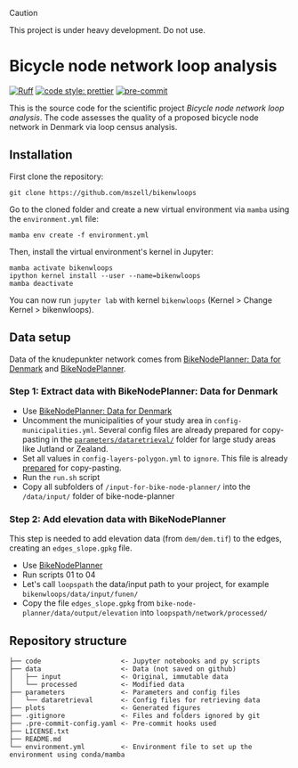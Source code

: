 > [!CAUTION]
> This project is under heavy development. Do not use.

# Bicycle node network loop analysis

[![Ruff](https://img.shields.io/endpoint?url=https://raw.githubusercontent.com/astral-sh/ruff/main/assets/badge/v2.json)](https://github.com/astral-sh/ruff)
[![code style: prettier](https://img.shields.io/badge/code_style-prettier-ff69b4.svg?style=flat-square)](https://github.com/prettier/prettier)
[![pre-commit](https://img.shields.io/badge/pre--commit-enabled-brightgreen?logo=pre-commit&logoColor=white)](https://github.com/pre-commit/pre-commit)

This is the source code for the scientific project _Bicycle node network loop analysis_. The code assesses the quality of a proposed bicycle node network in Denmark via loop census analysis.

## Installation

First clone the repository:

```
git clone https://github.com/mszell/bikenwloops
```

Go to the cloned folder and create a new virtual environment via `mamba` using the `environment.yml` file:

```
mamba env create -f environment.yml
```

Then, install the virtual environment's kernel in Jupyter:

```
mamba activate bikenwloops
ipython kernel install --user --name=bikenwloops
mamba deactivate
```

You can now run `jupyter lab` with kernel `bikenwloops` (Kernel > Change Kernel > bikenwloops).

## Data setup

Data of the knudepunkter network comes from [BikeNodePlanner: Data for Denmark](https://github.com/anastassiavybornova/bike-node-planner-data-denmark) and [BikeNodePlanner](https://github.com/anastassiavybornova/bike-node-planner).

### Step 1: Extract data with BikeNodePlanner: Data for Denmark

- Use [BikeNodePlanner: Data for Denmark](https://github.com/anastassiavybornova/bike-node-planner-data-denmark)
- Uncomment the municipalities of your study area in `config-municipalities.yml`. Several config files are already prepared for copy-pasting in the [`parameters/dataretrieval/`](parameters/dataretrieval/) folder for large study areas like Jutland or Zealand.
- Set all values in `config-layers-polygon.yml` to `ignore`. This file is already [prepared](retrieval/config-layers-polygon.yml) for copy-pasting.
- Run the `run.sh` script
- Copy all subfolders of `/input-for-bike-node-planner/` into the `/data/input/` folder of bike-node-planner

### Step 2: Add elevation data with BikeNodePlanner

This step is needed to add elevation data (from `dem/dem.tif`) to the edges, creating an `edges_slope.gpkg` file.

- Use [BikeNodePlanner](https://github.com/anastassiavybornova/bike-node-planner)
- Run scripts 01 to 04
- Let's call `loopspath` the data/input path to your project, for example `bikenwloops/data/input/funen/`
- Copy the file `edges_slope.gpkg` from `bike-node-planner/data/output/elevation` into `loopspath/network/processed/`

## Repository structure

```
├── code                    <- Jupyter notebooks and py scripts
├── data                    <- Data (not saved on github)
│   ├── input               <- Original, immutable data
│   └── processed           <- Modified data
├── parameters              <- Parameters and config files
│   └── dataretrieval       <- Config files for retrieving data
├── plots                   <- Generated figures
├── .gitignore              <- Files and folders ignored by git
├── .pre-commit-config.yaml <- Pre-commit hooks used
├── LICENSE.txt
├── README.md
└── environment.yml         <- Environment file to set up the environment using conda/mamba
```
